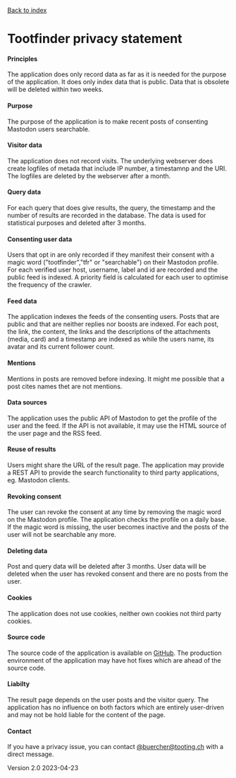 [Back to index](https://tootfinder.ch/index.php)

Tootfinder privacy statement
============================

  

#### Principles

The application does only record data as far as it is needed for the purpose of the application. It does only index data that is public. Data that is obsolete will be deleted within two weeks.

#### Purpose

The purpose of the application is to make recent posts of consenting Mastodon users searchable.

#### Visitor data

The application does not record visits. The underlying webserver does create logfiles of metada that include IP number, a timestamnp and the URI. The logfiles are deleted by the webserver after a month.

#### Query data

For each query that does give results, the query, the timestamp and the number of results are recorded in the database. The data is used for statistical purposes and deleted after 3 months.

#### Consenting user data

Users that opt in are only recorded if they manifest their consent with a magic word ("tootfinder","tfr" or "searchable") on their Mastodon profile. For each verified user host, username, label and id are recorded and the public feed is indexed. A priority field is calculated for each user to optimise the frequency of the crawler.

#### Feed data

The application indexes the feeds of the consenting users. Posts that are public and that are neither replies nor boosts are indexed. For each post, the link, the content, the links and the descriptions of the attachments (media, card) and a timestamp are indexed as while the users name, its avatar and its current follower count.

#### Mentions

Mentions in posts are removed before indexing. It might me possible that a post cites names thet are not mentions.

#### Data sources

The application uses the public API of Mastodon to get the profile of the user and the feed. If the API is not available, it may use the HTML source of the user page and the RSS feed.

#### Reuse of results

Users might share the URL of the result page. The application may provide a REST API to provide the search functionality to third party applications, eg. Mastodon clients.

#### Revoking consent

The user can revoke the consent at any time by removing the magic word on the Mastodon profile. The application checks the profile on a daily base. If the magic word is missing, the user becomes inactive and the posts of the user will not be searchable any more.

#### Deleting data

Post and query data will be deleted after 3 months. User data will be deleted when the user has revoked consent and there are no posts from the user.

#### Cookies

The application does not use cookies, neither own cookies not third party cookies.

#### Source code

The source code of the application is available on [GitHub](https://github.com/bellenuit/Tootfinder). The production environment of the application may have hot fixes which are ahead of the source code.

#### Liabilty

The result page depends on the user posts and the visitor query. The application has no influence on both factors which are entirely user-driven and may not be hold liable for the content of the page.

#### Contact

If you have a privacy issue, you can contact [@buercher@tooting.ch](https://tooting.ch/@buercher) with a direct message.

Version 2.0 2023-04-23